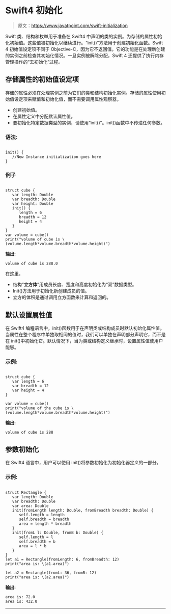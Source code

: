 # Swift4 初始化

> 原文：<https://www.javatpoint.com/swift-initialization>

Swift 类、结构和枚举用于准备在 Swift4 中声明的类的实例。为存储的属性初始化初始值。这些值被初始化以继续进行。“init()”方法用于创建初始化函数。Swift 4 初始值设定项不同于 Objective-C，因为它不返回值。它的功能是在处理新创建的实例之前检查其初始化情况。一旦实例被解除分配，Swift 4 还提供了执行内存管理操作的“去初始化”过程。

## 存储属性的初始值设定项

存储的属性必须在处理实例之前为它们的类和结构初始化实例。存储的属性使用初始值设定项来赋值和初始化值，而不需要调用属性观察器。

*   创建初始值。
*   在属性定义中分配默认属性值。
*   要初始化特定数据类型的实例，请使用“init()”。init()函数中不传递任何参数。

### 语法:

```

init() {
   //New Instance initialization goes here
}

```

### 例子

```

struct cube {
   var length: Double 
   var breadth: Double
   var height: Double
   init() {
      length = 6
      breadth = 12
      height = 4
   }
}
var volume = cube()
print("volume of cube is \(volume.length*volume.breadth*volume.height)")

```

**输出:**

```
volume of cube is 288.0 

```

在这里，

*   结构“**立方体**”用成员长度、宽度和高度初始化为“双”数据类型。
*   Init()方法用于初始化新创建成员的值。
*   立方的体积是通过调用立方函数来计算和返回的。

## 默认设置属性值

在 Swift4 编程语言中，init()函数用于在声明类或结构成员时默认初始化属性值。当属性在整个程序中单独取相同的值时，我们可以单独在声明部分声明它，而不是在 init()中初始化它。默认情况下，当为类或结构定义继承时，设置属性值使用户能够。

### 示例:

```

struct cube {
   var length = 6
   var breadth = 12
   var height = 4
}

var volume = cube()
print("volume of the cube is \(volume.length*volume.breadth*volume.height)")

```

**输出:**

```
volume of cube is 288

```

## 参数初始化

在 Swift4 语言中，用户可以使用 init()将参数初始化为初始化器定义的一部分。

### 示例:

```

struct Rectangle {
   var length: Double
   var breadth: Double
   var area: Double
   init(fromLength length: Double, fromBreadth breadth: Double) {
      self.length = length
      self.breadth = breadth
      area = length * breadth
   }
   init(fromL l: Double, fromB b: Double) {
      self.length = l
      self.breadth = b
      area = l * b
   }
}
let a1 = Rectangle(fromLength: 6, fromBreadth: 12)
print("area is: \(a1.area)")

let a2 = Rectangle(fromL: 36, fromB: 12)
print("area is: \(a2.area)")

```

**输出:**

```
area is: 72.0
area is: 432.0

```

* * *